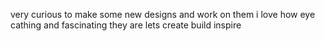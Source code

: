 very curious to make some new designs and work on them i love how eye cathing and fascinating they are
lets create build inspire
